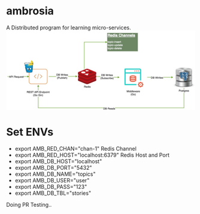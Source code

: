 # ambrosia
A Distributed program for learning micro-services.   
![infra][infra]



# Set ENVs
- export AMB_RED_CHAN="chan-1" Redis Channel
- export AMB_RED_HOST="localhost:6379" Redis Host and Port
- export AMB_DB_HOST="localhost"
- export AMB_DB_PORT="5432"
- export AMB_DB_NAME="topics"
- export AMB_DB_USER="user"
- export AMB_DB_PASS="123"
- export AMB_DB_TBL="stories"

Doing PR Testing..

[infra]: https://github.com/krishanthisera/ambrosia/blob/main/ambrosia.jpg